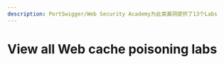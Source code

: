 ```yaml
---
description: PortSwigger/Web Security Academy为此类漏洞提供了13个Labs
---
```


# View all Web cache poisoning labs

